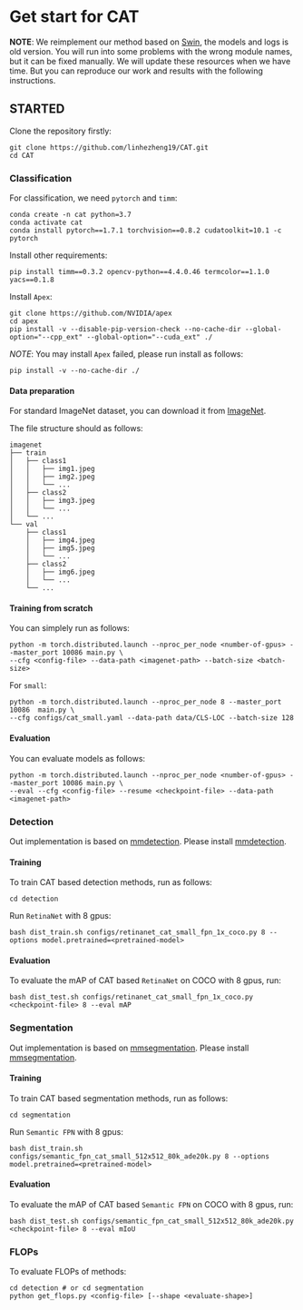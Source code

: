 # Get start for CAT
**NOTE**: We reimplement our method based on [Swin](https://github.com/microsoft/Swin-Transformer), the models and logs is old version. You will run into some problems with the wrong module names, but it can be fixed manually. We will update these resources when we have time. But you can reproduce our work and results with the following instructions.

## STARTED

Clone the repository firstly:
```
git clone https://github.com/linhezheng19/CAT.git
cd CAT
```

### Classification

For classification, we need `pytorch` and `timm`:

```
conda create -n cat python=3.7
conda activate cat
conda install pytorch==1.7.1 torchvision==0.8.2 cudatoolkit=10.1 -c pytorch
```

Install other requirements:

```
pip install timm==0.3.2 opencv-python==4.4.0.46 termcolor==1.1.0 yacs==0.1.8
```

Install `Apex`:

```
git clone https://github.com/NVIDIA/apex
cd apex
pip install -v --disable-pip-version-check --no-cache-dir --global-option="--cpp_ext" --global-option="--cuda_ext" ./
```
*NOTE*: You may install `Apex` failed, please run install as follows:
```
pip install -v --no-cache-dir ./
```

#### Data preparation

For standard ImageNet dataset, you can download it from [ImageNet](http://image-net.org/).

The file structure should as follows:
  ```
  imagenet
  ├── train
  │   ├── class1
  │   │   ├── img1.jpeg
  │   │   ├── img2.jpeg
  │   │   └── ...
  │   ├── class2
  │   │   ├── img3.jpeg
  │   │   └── ...
  │   └── ...
  └── val
      ├── class1
      │   ├── img4.jpeg
      │   ├── img5.jpeg
      │   └── ...
      ├── class2
      │   ├── img6.jpeg
      │   └── ...
      └── ...

  ```

#### Training from scratch

You can simplely run as follows:
```
python -m torch.distributed.launch --nproc_per_node <number-of-gpus> --master_port 10086 main.py \
--cfg <config-file> --data-path <imagenet-path> --batch-size <batch-size>
```
For `small`:
```
python -m torch.distributed.launch --nproc_per_node 8 --master_port 10086  main.py \
--cfg configs/cat_small.yaml --data-path data/CLS-LOC --batch-size 128
``` 

#### Evaluation

You can evaluate models as follows:
```
python -m torch.distributed.launch --nproc_per_node <number-of-gpus> --master_port 10086 main.py \
--eval --cfg <config-file> --resume <checkpoint-file> --data-path <imagenet-path>
```

### Detection

Out implementation is based on [mmdetection](https://github.com/open-mmlab/mmdetection). Please install [mmdetection](https://github.com/open-mmlab/mmdetection/blob/master/docs/get_started.md).

#### Training

To train CAT based detection methods, run as follows:
```
cd detection
```
Run `RetinaNet` with 8 gpus:
```
bash dist_train.sh configs/retinanet_cat_small_fpn_1x_coco.py 8 --options model.pretrained=<pretrained-model>
```

#### Evaluation

To evaluate the mAP of CAT based `RetinaNet` on COCO with 8 gpus, run:

```
bash dist_test.sh configs/retinanet_cat_small_fpn_1x_coco.py <checkpoint-file> 8 --eval mAP
```

### Segmentation

Out implementation is based on [mmsegmentation](https://github.com/open-mmlab/mmsegmentation). Please install [mmsegmentation](https://github.com/open-mmlab/mmsegmentation/blob/master/docs/get_started.md).

#### Training

To train CAT based segmentation methods, run as follows:
```
cd segmentation
```
Run `Semantic FPN` with 8 gpus:
```
bash dist_train.sh configs/semantic_fpn_cat_small_512x512_80k_ade20k.py 8 --options model.pretrained=<pretrained-model>
```

#### Evaluation

To evaluate the mAP of CAT based `Semantic FPN` on COCO with 8 gpus, run:

```
bash dist_test.sh configs/semantic_fpn_cat_small_512x512_80k_ade20k.py <checkpoint-file> 8 --eval mIoU
```

### FLOPs

To evaluate FLOPs of methods:

```
cd detection # or cd segmentation
python get_flops.py <config-file> [--shape <evaluate-shape>]
```
